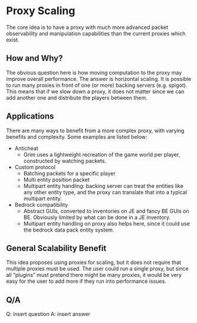 # Proxy Scaling
The core idea is to have a proxy with much more advanced packet observability and manipulation capabilities than the current proxies which exist.

## How and Why?
The obvious question here is how moving computation to the proxy may improve overall performance. The answer is horizontal scaling. It is possible to run many proxies in front of one (or more) backing servers (e.g. spigot). This means that if we slow down a proxy, it does not matter since we can add another one and distribute the players between them.

## Applications
There are many ways to benefit from a more complex proxy, with varying benefits and complexity. Some examples are listed below:
* Anticheat
  * Grim uses a lightweight recreation of the game world per player, constructed by watching packets.
* Custom protocol
  * Batching packets for a specific player
  * Multi entity position packet
  * Multipart entity handling: backing server can treat the entities like any other entity type, and the proxy can translate that into a typical multipart entity.
* Bedrock compatibility
  * Abstract GUIs, converted to inventories on JE and fancy BE GUIs on BE. Obviously limited by what can be done in a JE inventory.
  * Multipart entity handling on proxy also helps here, since it could use the bedrock data pack entity system.

## General Scalability Benefit
This idea proposes using proxies for scaling, but it does not require that multiple proxies must be used. The user could run a single proxy, but since all “plugins” must pretend there might be many proxies, it would be very easy for the user to add more if they run into performance issues.

## Q/A
Q: insert question
A: insert answer
